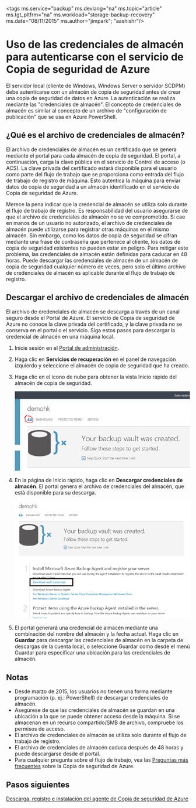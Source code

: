 <properties
   pageTitle="Descarga de credenciales de almacén de Copia de seguridad de Azure | Microsoft Azure"
   description="Aprenda a usar las credenciales de almacén para autenticar su máquina con el almacén de copia de seguridad y el servicio de Copia de seguridad de Azure"
   services="backup"
   documentationCenter=""
   authors="Jim-Parker"
   manager="shreeshd"
   editor=""/>
<tags
   ms.service="backup"
   ms.devlang="na"
   ms.topic="article"
   ms.tgt_pltfrm="na"
   ms.workload="storage-backup-recovery"
   ms.date="08/11/2015"
   ms.author="jimpark"; "aashishr"/>

# Uso de las credenciales de almacén para autenticarse con el servicio de Copia de seguridad de Azure
El servidor local (cliente de Windows, Windows Server o servidor SCDPM) debe autenticarse con un almacén de copia de seguridad antes de crear una copia de seguridad de datos en Azure. La autenticación se realiza mediante las "credenciales de almacén". El concepto de credenciales de almacén es similar al concepto de un archivo de "configuración de publicación" que se usa en Azure PowerShell.

## ¿Qué es el archivo de credenciales de almacén?
El archivo de credenciales de almacén es un certificado que se genera mediante el portal para cada almacén de copia de seguridad. El portal, a continuación, carga la clave pública en el servicio de Control de acceso (o ACS). La clave privada del certificado estará disponible para el usuario como parte del flujo de trabajo que se proporciona como entrada del flujo de trabajo de registro de máquina. Esto autentica la máquina para enviar datos de copia de seguridad a un almacén identificado en el servicio de Copia de seguridad de Azure.

Merece la pena indicar que la credencial de almacén se utiliza solo durante el flujo de trabajo de registro. Es responsabilidad del usuario asegurarse de que el archivo de credenciales de almacén no se ve comprometido. Si cae en manos de un usuario no autorizado, el archivo de credenciales de almacén puede utilizarse para registrar otras máquinas en el mismo almacén. Sin embargo, como los datos de copia de seguridad se cifran mediante una frase de contraseña que pertenece al cliente, los datos de copia de seguridad existentes no pueden estar en peligro. Para mitigar este problema, las credenciales de almacén están definidas para caducar en 48 horas. Puede descargar las credenciales de almacén de un almacén de copia de seguridad cualquier número de veces, pero solo el último archivo de credenciales de almacén es aplicable durante el flujo de trabajo de registro.

## Descargar el archivo de credenciales de almacén
El archivo de credenciales de almacén se descarga a través de un canal seguro desde el Portal de Azure. El servicio de Copia de seguridad de Azure no conoce la clave privada del certificado, y la clave privada no se conserva en el portal o el servicio. Siga estos pasos para descargar la credencial de almacén en una máquina local.

1.  Inicie sesión en el [Portal de administración](https://manage.windowsazure.com/).
2.  Haga clic en **Servicios de recuperación** en el panel de navegación izquierdo y seleccione el almacén de copia de seguridad que ha creado.
3. Haga clic en el icono de nube para obtener la vista Inicio rápido del almacén de copia de seguridad.

    ![Vista rápida](./media/backup-azure-backup-download-vc/quickview.png)

4.  En la página de Inicio rápido, haga clic en **Descargar credenciales de almacén**. El portal genera el archivo de credenciales del almacén, que está disponible para su descarga.

    ![Descargar](./media/backup-azure-backup-download-vc/downloadvc.png)

5.  El portal generará una credencial de almacén mediante una combinación del nombre del almacén y la fecha actual. Haga clic en **Guardar** para descargar las credenciales de almacén en la carpeta de descargas de la cuenta local, o seleccione Guardar como desde el menú Guardar para especificar una ubicación para las credenciales de almacén.

## Notas
- Desde marzo de 2015, los usuarios no tienen una forma mediante programación (p. ej.: PowerShell) de descargar credenciales de almacén.
- Asegúrese de que las credenciales de almacén se guardan en una ubicación a la que se puede obtener acceso desde la máquina. Si se almacenan en un recurso compartido/SMB de archivo, compruebe los permisos de acceso.
- El archivo de credenciales de almacén se utiliza solo durante el flujo de trabajo de registro.
- El archivo de credenciales de almacén caduca después de 48 horas y puede descargarse desde el portal.
- Para cualquier pregunta sobre el flujo de trabajo, vea las [Preguntas más frecuentes](backup-azure-backup-faq.md) sobre la Copia de seguridad de Azure.

## Pasos siguientes
[Descarga, registro e instalación del agente de Copia de seguridad de Azure](backup-azure-backup-download-register)

<!---HONumber=August15_HO6-->
